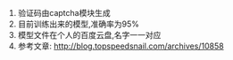 1. 验证码由captcha模块生成
2. 目前训练出来的模型,准确率为95%
3. 模型文件在个人的百度云盘,名字一一对应
4. 参考文章: http://blog.topspeedsnail.com/archives/10858
